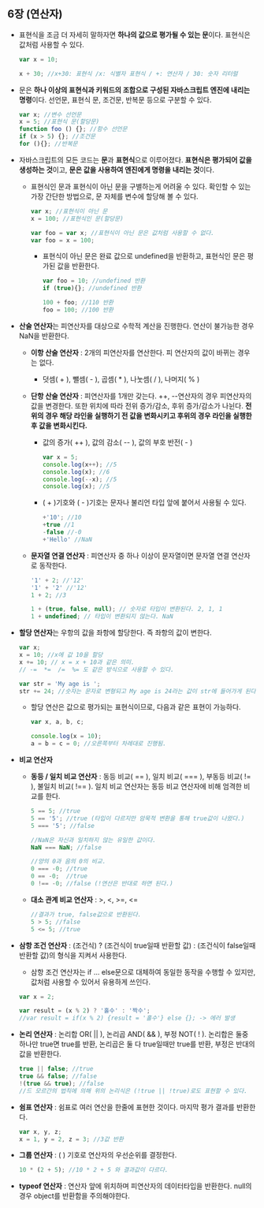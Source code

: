 ## 6장 (연산자)

- 표현식을 조금 더 자세히 말하자면 **하나의 값으로 평가될 수 있는 문**이다. 표현식은 값처럼 사용할 수 있다.

  ```javascript
  var x = 10;

  x + 30; //x+30: 표현식 /x: 식별자 표현식 / +: 연산자 / 30: 숫자 리터럴
  ```

- 문은 **하나 이상의 표현식과 키워드의 조합으로 구성된 자바스크립트 엔진에 내리는 명령**이다. 선언문, 표현식 문, 조건문, 반복문 등으로 구분할 수 있다.

  ```javascript
  var x; //변수 선언문
  x = 5; //표현식 문(할당문)
  function foo () {}; //함수 선언문
  if (x > 5) {}; //조건문
  for (){}; //반복문
  ```

- 자바스크립트의 모든 코드는 **문**과 **표현식**으로 이루어졌다. **표현식은 평가되어 값을 생성하는 것**이고, **문은 값을 사용하여 엔진에게 명령을 내리는 것**이다.

  - 표현식인 문과 표현식이 아닌 문을 구별하는게 어려울 수 있다. 확인할 수 있는 가장 간단한 방법으로, 문 자체를 변수에 할당해 볼 수 있다.

    ```javascript
    var x; //표현식이 아닌 문
    x = 100; //표현식인 문(할당문)

    var foo = var x; //표현식이 아닌 문은 값처럼 사용할 수 없다.
    var foo = x = 100;
    ```

    - 표현식이 아닌 문은 완료 값으로 undefined을 반환하고, 표현식인 문은 평가된 값을 반환한다.

      ```javascript
      var foo = 10; //undefined 반환
      if (true){}; //undefined 반환

      100 + foo; //110 반환
      foo = 100; //100 반환
      ```

- **산술 연산자**는 피연산자를 대상으로 수학적 계산을 진행한다. 연산이 불가능한 경우 NaN을 반환한다.

  - **이항 산술 연산자** : 2개의 피연산자를 연산한다. 피 연산자의 값이 바뀌는 경우는 없다.

    - 덧셈( + ), 뺄셈( - ), 곱셈( * ), 나눗셈( / ), 나머지( % )

  - **단항 산술 연산자** : 피연산자를 1개만 갖는다. ++, --연산자의 경우 피연산자의 값을 변경한다. 또한 위치에 따라 전위 증가/감소, 후위 증가/감소가 나뉜다. **전위의 경우 해당 라인을 실행하기 전 값을 변화시키고 후위의 경우 라인을 실행한 후 값을 변화시킨다.**

    - 값의 증가( ++ ), 값의 감소( -- ), 값의 부호 반전( - )

      ```javascript
      var x = 5;
      console.log(x++); //5
      console.log(x); //6
      console.log(--x); //5
      console.log(x); //5
      ```

    - ( + )기호와 ( - )기호는 문자나 불리언 타입 앞에 붙어서 사용될 수 있다.

      ```javascript
      +'10'; //10
      +true //1
      -false //-0
      +'Hello' //NaN
      ```

  - **문자열 연결 연산자** : 피연산자 중 하나 이상이 문자열이면 문자열 연결 연산자로 동작한다.

    ```javascript
    '1' + 2; //'12'
    '1' + '2' //'12'
    1 + 2; //3

    1 + (true, false, null); // 숫자로 타입이 변환된다. 2, 1, 1
    1 + undefined; // 타입이 변환되지 않는다. NaN
    ```

- **할당 연산자**는 우항의 값을 좌항에 할당한다. 즉 좌항의 값이 변한다.

  ```javascript
  var x;
  x = 10; //x에 값 10을 할당
  x += 10; // x = x + 10과 같은 의미.
  // -=  *=  /=  %= 도 같은 방식으로 사용할 수 있다.

  var str = 'My age is ';
  str += 24; //숫자는 문자로 변형되고 My age is 24라는 값이 str에 들어가게 된다.
  ```

  - 할당 연산은 값으로 평가되는 표현식이므로, 다음과 같은 표현이 가능하다.

    ```javascript
    var x, a, b, c;

    console.log(x = 10);
    a = b = c = 0; //오른쪽부터 차례대로 진행됨.

    ```

- **비교 연산자**

  - **동등 / 일치 비교 연산자** : 동등 비교( == ), 일치 비교( === ), 부동등 비교( != ), 불일치 비교( !== ). 일치 비교 연산자는 동등 비교 연산자에 비해 엄격한 비교를 한다.

    ```javascript
    5 == 5; //true
    5 == '5'; //true (타입이 다르지만 암묵적 변환을 통해 true값이 나왔다.)
    5 === '5'; //false

    //NaN은 자신과 일치하지 않는 유일한 값이다.
    NaN === NaN; //false

    //양의 0과 음의 0의 비교.
    0 === -0; //true
    0 == -0;  //true
    0 !== -0; //false (!연산은 반대로 하면 된다.)

    ```

  - **대소 관계 비교 연산자** : >, <, >=, <=

    ```javascript
    //결과가 true, false값으로 반환된다.
    5 > 5; //false
    5 <= 5; //true

    ```

- **삼항 조건 연산자** : (조건식) ? (조건식이 true일때 반환할 값) : (조건식이 false일때 반환할 값)의 형식을 지켜서 사용한다.

  - 삼항 조건 연산자는 if ... else문으로 대체하여 동일한 동작을 수행할 수 있지만, 값처럼 사용할 수 있어서 유용하게 쓰인다.

  ```javascript
  var x = 2;

  var result = (x % 2) ? '홀수' : '짝수';
  //var result = if(x % 2) {result = '홀수'} else {}; -> 에러 발생

  ```

- **논리 연산자** : 논리합 OR( || ), 논리곱 AND( && ), 부정 NOT( ! ). 논리합은 둘중 하나만 true면 true를 반환, 논리곱은 둘 다 true일때만 true를 반환, 부정은 반대의 값을 반환한다.

  ```javascript
  true || false; //true
  true && false; //false
  !(true && true); //false
  //드 모르간의 법칙에 의해 위의 논리식은 (!true || !true)로도 표현할 수 있다.

  ```

- **쉼표 연산자** : 쉼표로 여러 연산을 한줄에 표현한 것이다. 마지막 평가 결과를 반환한다.

  ```javascript
  var x, y, z;
  x = 1, y = 2, z = 3; //3값 반환
  ```

- **그룹 연산자** : (  ) 기호로 연산자의 우선순위를 결정한다.

  ```javascript
  10 * (2 + 5); //10 * 2 + 5 와 결과값이 다르다.
  ```

- **typeof 연산자** : 연산자 앞에 위치하며 피연산자의 데이터타입을 반환한다.  null의 경우 object를 반환함을 주의해야한다.